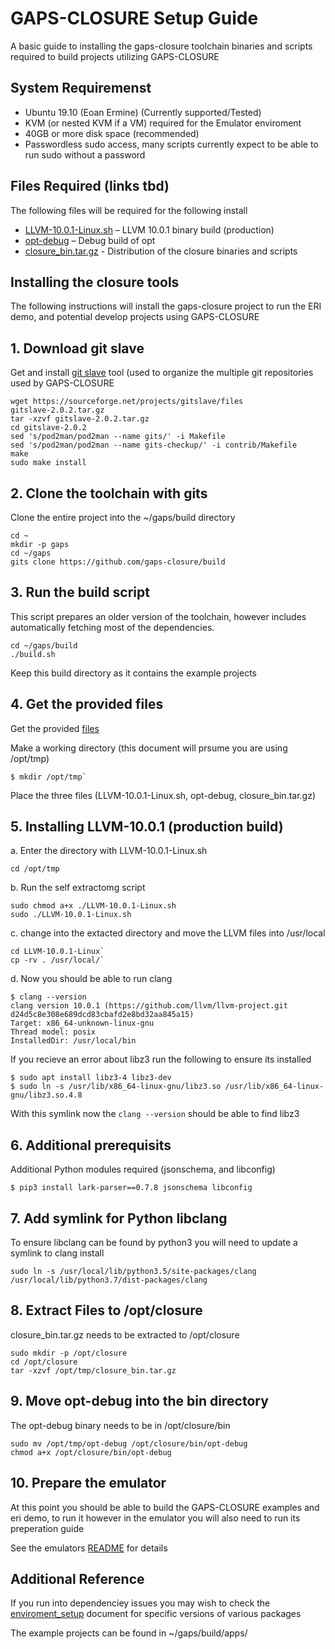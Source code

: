 # GAPS-CLOSURE Setup Guide

A basic guide to installing the gaps-closure toolchain binaries and scripts required to build projects utilizing GAPS-CLOSURE

## System Requiremenst

* Ubuntu 19.10 (Eoan Ermine) (Currently supported/Tested)
* KVM (or nested KVM if a VM) required for the Emulator enviroment
* 40GB or more disk space (recommended)
* Passwordless sudo access, many scripts currently expect to be able to run sudo without a password

## Files Required (links tbd)

<a name="file-list"/>
The following files will be required for the following install

* [LLVM-10.0.1-Linux.sh](https://github.com/gaps-closure/capo/releases/download/v1.1/LLVM-10.0.1-Linux.sh) – LLVM 10.0.1 binary build (production)
* [opt-debug](https://github.com/gaps-closure/capo/releases/download/v1.1/opt-debug) – Debug build of opt
* [closure_bin.tar.gz](https://github.com/gaps-closure/build/releases/download/v1.1/closure_bin_v1.1.tar.gz) - Distribution of the closure binaries and scripts

## Installing the closure tools


The following instructions will install the gaps-closure project to run the ERI demo, and potential develop projects using GAPS-CLOSURE

## 1. Download git slave

Get and install [git slave](http://gitslave.sourceforge.net/) tool (used to organize the multiple git repositories used by GAPS-CLOSURE

```shell
wget https://sourceforge.net/projects/gitslave/files
gitslave-2.0.2.tar.gz
tar -xzvf gitslave-2.0.2.tar.gz
cd gitslave-2.0.2
sed 's/pod2man/pod2man --name gits/' -i Makefile
sed 's/pod2man/pod2man --name gits-checkup/' -i contrib/Makefile
make
sudo make install
```

## 2. Clone the toolchain with gits

Clone the entire project into the ~/gaps/build directory

```shell
cd ~
mkdir -p gaps
cd ~/gaps
gits clone https://github.com/gaps-closure/build
```

## 3. Run the build script

This script prepares an older version of the toolchain, however includes automatically fetching most of the dependencies.

```shell
cd ~/gaps/build
./build.sh
```

Keep this build directory as it contains the example projects

## 4. Get the provided files

Get the provided [files](#file-list)


Make a working directory (this document will prsume you are using /opt/tmp)

```shell
$ mkdir /opt/tmp`
```

Place the three files (LLVM-10.0.1-Linux.sh, opt-debug, closure_bin.tar.gz)

## 5. Installing LLVM-10.0.1 (production build)

a. Enter the directory with LLVM-10.0.1-Linux.sh

```shell
cd /opt/tmp
```

b. Run the self extractomg script

```shell
sudo chmod a+x ./LLVM-10.0.1-Linux.sh
sudo ./LLVM-10.0.1-Linux.sh
```

c. change into the extacted directory and move the LLVM files into /usr/local

```shell
cd LLVM-10.0.1-Linux`
cp -rv . /usr/local/`
```

d. Now you should be able to run clang
```shell
$ clang --version
clang version 10.0.1 (https://github.com/llvm/llvm-project.git d24d5c8e308e689dcd83cbafd2e8bd32aa845a15)
Target: x86_64-unknown-linux-gnu
Thread model: posix
InstalledDir: /usr/local/bin
```

If you recieve an error about libz3 run the following to ensure its installed
```shell
$ sudo apt install libz3-4 libz3-dev
$ sudo ln -s /usr/lib/x86_64-linux-gnu/libz3.so /usr/lib/x86_64-linux-gnu/libz3.so.4.8
```

With this symlink now the `clang --version` should be able to find libz3

## 6. Additional prerequisits

Additional Python modules required (jsonschema, and libconfig)
```shell
$ pip3 install lark-parser==0.7.8 jsonschema libconfig
```

## 7. Add symlink for Python libclang

To ensure libclang can be found by python3 you will need to update a symlink to clang install
```shell
sudo ln -s /usr/local/lib/python3.5/site-packages/clang /usr/local/lib/python3.7/dist-packages/clang
```

## 8. Extract Files to /opt/closure

closure_bin.tar.gz needs to be extracted to /opt/closure
```shell
sudo mkdir -p /opt/closure
cd /opt/closure
tar -xzvf /opt/tmp/closure_bin.tar.gz
```

## 9. Move opt-debug into the bin directory

The opt-debug binary needs to be in /opt/closure/bin
```shell
sudo mv /opt/tmp/opt-debug /opt/closure/bin/opt-debug
chmod a+x /opt/closure/bin/opt-debug
```

## 10. Prepare the emulator

At this point you should be able to build the GAPS-CLOSURE examples and eri demo, to run it however in the emulator you will also need to run its preperation guide

See the emulators [README](https://github.com/gaps-closure/emu/blob/master/README.md) for details

## Additional Reference

If you run into dependenciey issues you may wish to check the [enviroment_setup](https://github.com/gaps-closure/build/blob/master/environment_setup.md) document for specific versions of various packages

The example projects can be found in ~/gaps/build/apps/
